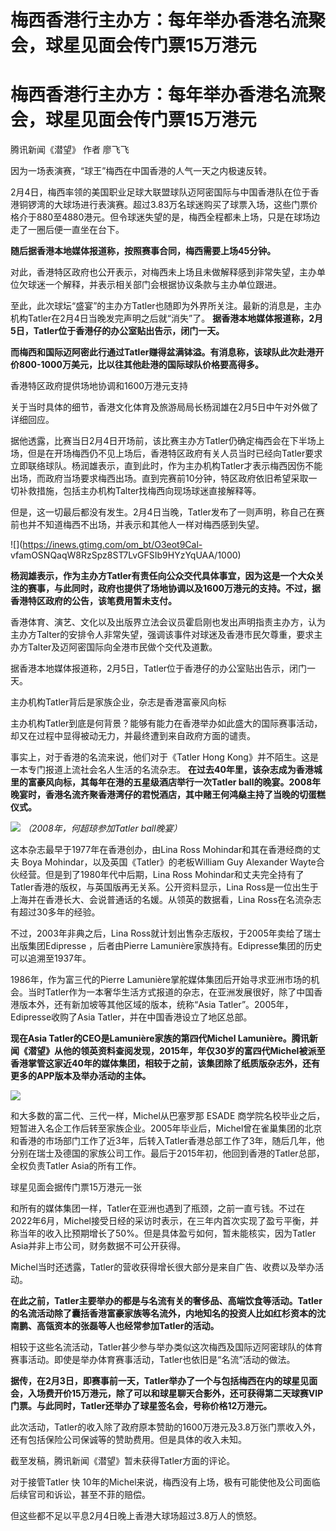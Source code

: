 # 梅西香港行主办方：每年举办香港名流聚会，球星见面会传门票15万港元

# 梅西香港行主办方：每年举办香港名流聚会，球星见面会传门票15万港元

腾讯新闻《潜望》 作者 廖飞飞

因为一场表演赛，“球王”梅西在中国香港的人气一天之内极速反转。

2月4日，梅西率领的美国职业足球大联盟球队迈阿密国际与中国香港队在位于香港铜锣湾的大球场进行表演赛。超过3.83万名球迷购买了球票入场，这些门票价格介于880至4880港元。但令球迷失望的是，梅西全程都未上场，只是在球场边走了一圈后便一直坐在台下。

**随后据香港本地媒体报道称，按照赛事合同，梅西需要上场45分钟。**

对此，香港特区政府也公开表示，对梅西未上场且未做解释感到非常失望，主办单位欠球迷一个解释，并表示相关部门会根据协议条款与主办单位跟进。

至此，此次球坛“盛宴”的主办方Tatler也随即为外界所关注。最新的消息是，主办机构Tatler在2月4日当晚发完声明之后就“消失”了。
**据香港本地媒体报道称，2月5日，Tatler位于香港仔的办公室贴出告示，闭门一天。**

**而梅西和国际迈阿密此行通过Tatler赚得盆满钵溢。有消息称，该球队此次赴港开价800-1000万美元，比以往其他赴港的国际球队价格要高得多。**

香港特区政府提供场地协调和1600万港元支持

关于当时具体的细节，香港文化体育及旅游局局长杨润雄在2月5日中午对外做了详细回应。

据他透露，比赛当日2月4日开场前，该比赛主办方Tatler仍确定梅西会在下半场上场，但是在开场梅西仍不见上场后，香港特区政府有关人员当时已经向Tatler要求立即联络球队。杨润雄表示，直到此时，作为主办机构Tatler才表示梅西因伤不能出场，而政府当场要求梅西出场。直到完赛前10分钟，特区政府依旧希望采取一切补救措施，包括主办机构Talter找梅西向现场球迷直接解释等。

但是，这一切最后都没有发生。2月4日当晚，Tatler发布了一则声明，称自己在赛前也并不知道梅西不出场，并表示和其他人一样对梅西感到失望。

![](https://inews.gtimg.com/om_bt/O3eot9Cal-
vfamOSNQaqW8RzSpz8ST7LvGFSIb9HYzYqUAA/1000)

**杨润雄表示，作为主办方Tatler有责任向公众交代具体事宜，因为这是一个大众关注的赛事，与此同时，政府也提供了场地协调以及1600万港元的支持。不过，据香港特区政府的公告，该笔费用暂未支付。**

香港体育、演艺、文化以及出版界立法会议员霍启刚也发出声明指责主办方，认为主办方Talter的安排令人非常失望，强调该事件对球迷及香港市民欠尊重，要求主办方Talter及迈阿密国际向全港市民做个交代及道歉。

据香港本地媒体报道称，2月5日，Tatler位于香港仔的办公室贴出告示，闭门一天。

主办机构Tatler背后是家族企业，杂志是香港富豪风向标

主办机构Tatler到底是何背景？能够有能力在香港举办如此盛大的国际赛事活动，却又在过程中显得被动无力，并最终遭到来自政府方面的谴责。

事实上，对于香港的名流来说，他们对于《Tatler Hong Kong》并不陌生。这是一本专门报道上流社会名人生活的名流杂志。
**在过去40年里，该杂志成为香港城里的富豪风向标，其每年在港的五星级酒店举行一次Tatler
ball的晚宴。2008年晚宴时，香港名流齐聚香港湾仔的君悦酒店，其中赌王何鸿燊主持了当晚的切蛋糕仪式。**

![](https://inews.gtimg.com/om_bt/O5px721cuL8rcePTR97KdiYzLceIDFUxbv3wEQHb4maXMAA/1000)
_（2008年，何超琼参加Tatler ball晚宴）_

这本杂志最早于1977年在香港创办，由Lina Ross Mohindar和其在香港经商的丈夫 Boya
Mohindar，以及英国《Tatler》的老板William Guy Alexander Wayte合伙经营。但是到了1980年代中后期，Lina
Ross Mohindar和丈夫完全持有了Tatler香港的版权，与英国版再无关系。公开资料显示，Lina
Ross是一位出生于上海并在香港长大、会说普通话的名媛。从领英的数据看，Lina Ross在名流杂志有超过30多年的经验。

不过，2003年非典之后，Lina Ross就计划出售杂志版权，于2005年卖给了瑞士出版集团Edipresse ，后者由Pierre
Lamunière家族持有。Edipresse集团的历史可以追溯至1937年。

1986年，作为富三代的Pierre
Lamunière掌舵媒体集团后开始寻求亚洲市场的机会。当时Tatler作为一本奢华生活方式报道的杂志，在亚洲发展很好，除了中国香港版本外，还有新加坡等其他区域的版本，统称“Asia
Tatler”。2005年，Edipresse收购了Asia Tatler，并在中国香港设立了地区总部。

**现在Asia Tatler的CEO是Lamunière家族的第四代Michel
Lamunière。腾讯新闻《潜望》从他的领英资料查阅发现，2015年，年仅30岁的富四代Michel被派至香港掌管这家近40年的媒体集团，相较于之前，该集团除了纸质版杂志外，还有更多的APP版本及举办活动的主体。**

![](https://inews.gtimg.com/om_bt/O2uvp1uIucfGqt8y2zVJD5xHAeuvXUjN1s_VYB0bVnOScAA/1000)

和大多数的富二代、三代一样，Michel从巴塞罗那 ESADE
商学院名校毕业之后，短暂进入名企工作后转至家族企业。2005年毕业后，Michel曾在雀巢集团的北京和香港的市场部门工作了近3年，后转入Tatler香港总部工作了3年，随后几年，他分别在瑞士及德国的家族公司工作。最后于2015年初，他回到香港的Tatler总部，全权负责Tatler
Asia的所有工作。

球星见面会据传门票15万港元一张

和所有的媒体集团一样，Tatler在亚洲也遇到了瓶颈，之前一直亏钱。不过在2022年6月，Michel接受日经的采访时表示，在三年内首次实现了盈亏平衡，并称当年的收入比预期增长了50%。但是具体盈亏如何，暂未能核实，因为Tatler
Asia并非上市公司，财务数据不可公开获得。

Michel当时还透露，Tatler的营收获得增长很大部分是来自广告、收费以及举办活动。

**在此之前，Tatler主要举办的都是与名流有关的奢侈品、高端饮食等活动。Tatler的名流活动除了囊括香港富豪家族等名流外，内地知名的投资人比如红杉资本的沈南鹏、高瓴资本的张磊等人也经常参加Tatler的活动。**

相较于这些名流活动，Tatler甚少参与举办类似这次梅西及国际迈阿密球队的体育赛事活动。即使是举办体育赛事活动，Tatler也依旧是“名流”活动的做法。

**据传，在2月3日，即赛事前一天，Tatler举办了一个与包括梅西在内的球星见面会，入场费开价15万港元，除了可以和球星聊天合影外，还可获得第二天球赛VIP门票。与此同时，Tatler还举办了球星签名会，号称价格12万港元。**

此次活动，Tatler的收入除了政府原本赞助的1600万港元及3.8万张门票收入外，还有包括保险公司保诚等的赞助费用。但是具体的收入未知。

截至发稿，腾讯新闻《潜望》暂未获得Tatler方面的评论。

对于接管Tatler 快 10年的Michel来说，梅西没有上场，极有可能使他及公司面临后续官司和诉讼，甚至不菲的赔偿。

但这些都不足以平息2月4日晚上香港大球场超过3.8万人的愤怒。

